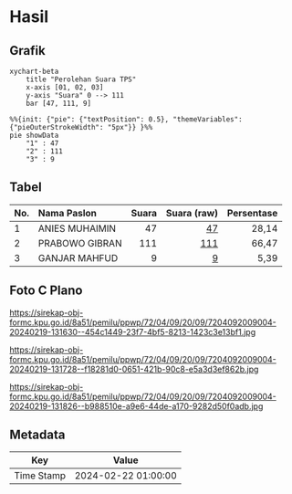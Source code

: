 # Hasil

## Grafik

```mermaid
xychart-beta
    title "Perolehan Suara TPS"
    x-axis [01, 02, 03]
    y-axis "Suara" 0 --> 111
    bar [47, 111, 9]
```

```mermaid
%%{init: {"pie": {"textPosition": 0.5}, "themeVariables": {"pieOuterStrokeWidth": "5px"}} }%%
pie showData
    "1" : 47
    "2" : 111
    "3" : 9
```

## Tabel

| No. | Nama Paslon    | Suara | Suara (raw) | Persentase |
|:--- |:-------------- | -----:| -----------:| ----------:|
| 1   | ANIES MUHAIMIN | 47    | [47][p-1]   | 28,14      |
| 2   | PRABOWO GIBRAN | 111   | [111][p-2]  | 66,47      |
| 3   | GANJAR MAHFUD  | 9     | [9][p-3]    | 5,39       |


[p-1]: https://github.com/gigit-pemilu/pemilu-2024-72-sulawesi-tengah/blob/main/pilpres/hitung-suara/sub/72-sulawesi-tengah/sub/04-toli-toli/sub/09-toli-toli-utara/sub/2009-pinjan/sub/004-tps/sub/paslon-1.txt
[p-2]: https://github.com/gigit-pemilu/pemilu-2024-72-sulawesi-tengah/blob/main/pilpres/hitung-suara/sub/72-sulawesi-tengah/sub/04-toli-toli/sub/09-toli-toli-utara/sub/2009-pinjan/sub/004-tps/sub/paslon-2.txt
[p-3]: https://github.com/gigit-pemilu/pemilu-2024-72-sulawesi-tengah/blob/main/pilpres/hitung-suara/sub/72-sulawesi-tengah/sub/04-toli-toli/sub/09-toli-toli-utara/sub/2009-pinjan/sub/004-tps/sub/paslon-3.txt

## Foto C Plano

https://sirekap-obj-formc.kpu.go.id/8a51/pemilu/ppwp/72/04/09/20/09/7204092009004-20240219-131630--454c1449-23f7-4bf5-8213-1423c3e13bf1.jpg

https://sirekap-obj-formc.kpu.go.id/8a51/pemilu/ppwp/72/04/09/20/09/7204092009004-20240219-131728--f18281d0-0651-421b-90c8-e5a3d3ef862b.jpg

https://sirekap-obj-formc.kpu.go.id/8a51/pemilu/ppwp/72/04/09/20/09/7204092009004-20240219-131826--b988510e-a9e6-44de-a170-9282d50f0adb.jpg


## Metadata

| Key        | Value               |
| ---------- | ------------------- |
| Time Stamp | 2024-02-22 01:00:00 |



